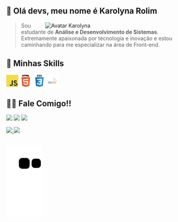 ## 💛 Olá devs, meu nome é <strong>Karolyna Rolim</strong>
  <img src="https://lh3.googleusercontent.com/fife/APg5EOaA5GQAfg9MHk7WoekEzbe8_PYipKO91ljBxAgeogf37tk6i-RRkxEndmV0JXsKmw28vpalu2iiAwuVBHszeXuTAi7k0rmc3SvPZljvrUe-403K2rcJA4fkBBcBurAYExmVePlqQilxYlApB72pDuj7mtd9rzuFQycQlJCHJ0EnesYjH5ST8L_iF4-_x6GVegU-k4NFLUn-7o64KnZPb5uZRdQpu1un0I07o39eq1k7Y7ZtWMOoXmG1O-wSFJTO23YCK7CBNZNnO3jtYW1vf8KgK6zc73-nTref7flXHQD9cgdx05Te-y1htM6h6w8lwnN4ySKPp3LgsVcNPfXayeGCeVe4jmFQqtLraUdaXMwJiqQ44CPsTnSH6XDUbsq9ESSmvvAGZenT6uzJKg7eYeOCUGpe-Ru3N_seaTbGS0NUcpnUJXNOTbmoW83u71V1EktzccVasL9_kBOX_FX89C002W9Y8NMtGJL_whLw5LUsJOcB4KsC-HZd9I-IrNtTfOCJdXbARdF_u6qU5CKMrmkcU7aZT-yC004O2cxPoyJlGn3hNFVUVmspgog70U22-ek8C8dK7CxY6xh7I5r4ZyluXf2Be1yomVVPVQp_KSM2y1RIlRHyAa4f_SpgTGn6DR90sME4x7Q6wnCYLINKPZj7G_UZzQJu5sLrMtr_WTIGP009W_Z-gBWwbNeqoY2WNKJ6UNX8JzSUgFV4O_DyWnbY_dEV_-iNu3f7fhjNYdtP1XzI_fv3ndbbr-khYMrO_zBJ3VDwAulHvm8Gz1X2DFBT2sk2mZhIdfJqKZH-TUBK41s0tyHbe4oCchqBVFd1U2fhExM4B-MxkI3FonSI5FXATBIcdDxiTFcFsSyk2efS3RgtJi8TsKxqRgCXvvS8CTxeyIdQ20Cq3-yDBPfKelkaHU8s_sRVshadO-s6czT2ZwGDGLdGCf4TwjhYAul9TKtUhjV-kPHXVUFQxAX7t_b5IXZLU3wfIcDOH0kgGLnmpRzed6DEetYhDalG5qJfMDLWiFRiR-wn0bsmQq3vTojfX5J2-uWdgtDEedekqVLzcJSY_xOfK5rLS8nSFw-8UKpid1YVcEFFQIKOgfOYoVHUhRqbBQb2krw5olrduhP_3CdqcjtOVwf3uEVKPybxawHYoriHB1NmxvEs6-A96eF36vWxlYU23trfkkz1E1zosYRbp3bmDGqexwNn6PJSfds4mLy--sslgjKH1A6JsZ-mIe7-QbezQtBmrlXW-dMur22_xsu7IYZ5iiL-nGmwV4c-bjpxIhOzIaF9Jz4lAIIeHJHA1thiR3ovx0Z8Whh6OlribxZfArtgAAEGsjcYyU0IG3mBNuu-IYRojVt7NEck67wsdfT2V6pHGBG-jjfGISpPG7QK7xm9jskxeedH9pypUfnLIluMaVpM8DWllclt98pjOZWksC9x1FSgXalbtREEzBU6MU8sXDu0lFqAPvfODILxBEZYO4Cb4qaKUqjJ7hACO9JDTT9lkTeHMU1-yc-swbKqTUcKUZIJT7WW3HHiNeMivB7B1jKXe_sEewNHorEr4LTddfbTOV7fzFC3Et7sGRfbuUGpoububHUDoXBgkzBbbldUvsmXOcwKd1rO2F6TTJPMzNiylp7SCEToitCw9Ep5Uo1EhsrqiKzPgC-larZ94TyanU_vix4FBrmKBKwx9RDwWLBxDXzKLroHg_ZKuZ9JiVRNCblInMoNq5tP5taHb8-CO0TlfpCzbhqTPaiDSVPzvDZ5ehSlGUbSv2RcKRLXNjyO1MiLLg7P2gtoihRkf8RB9d_35Uyp1Qvy89b8dHUDYhWWvD8cW4Rl2uf0u1IgbdtxTfk1I1aHxLYOBNt9Uc8x_eJCNc91RxlUrJEsMAcDZ0ajFWc_VWeaJQwKs6Zv-EwrGEqeXP1yH31UUsHn46yhHzLE-jKwr11OXou58C-au9FhO802UzIeep5oRDYreBSlUmTdgqpdJGbHR2HvWepGSedzKBhegeKP_Q=s503-w503-h367-s-no?authuser=0" min-width="400px" max-width="400px" width="400px" align="right" alt="Avatar Karolyna">
 
> Sou estudante de <strong>Análise e Desenvolvimento de Sistemas</strong>. Extremamente apaixonada por tecnologia e inovação e estou caminhando para me especializar na área de Front-end.<br>

## 🚀 Minhas Skills

<code><img height="32" src="https://raw.githubusercontent.com/github/explore/80688e429a7d4ef2fca1e82350fe8e3517d3494d/topics/javascript/javascript.png" alt="Javascript"/></code>
<code><img height="32" src="https://raw.githubusercontent.com/github/explore/80688e429a7d4ef2fca1e82350fe8e3517d3494d/topics/html/html.png" alt="HTML5"/></code>
<code><img height="32" src="https://raw.githubusercontent.com/github/explore/80688e429a7d4ef2fca1e82350fe8e3517d3494d/topics/css/css.png" alt="CSS"/></code>
<code><img height="32" src="https://raw.githubusercontent.com/github/explore/80688e429a7d4ef2fca1e82350fe8e3517d3494d/topics/mysql/mysql.png" alt="MySQL"/></code>



## 👩‍💻 Fale Comigo!!

<p align="left">
  <a href=""mailto:karolyna.rolim01@gmail.com alt="Gmail">
  <img src="https://img.shields.io/badge/-Gmail-FF0000?style=flat-square&labelColor=FF0000&logo=gmail&logoColor=white&link="mailto:karolyna.rolim01@gmail.com
" /></a>

  <a href="https://www.linkedin.com/in/karolyna-rolim-1bb862237" alt="Linkedin">
  <img src="https://img.shields.io/badge/-Linkedin-0e76a8?style=flat-square&logo=Linkedin&logoColor=white&link=https://www.linkedin.com/in/karolyna-rolim-1bb862237" /></a>
  <a href="//www.instagram.com/karolroliim" alt="Instagram">
  <img src="https://img.shields.io/badge/-Instagram-DF0174?style=flat-square&labelColor=DF0174&logo=instagram&logoColor=white&link=https://www.instagram.com/karolroliim/"/></a>
</p>  

 <a href="https://github.com/KaroIyna">
  
  <img height="110em" src="https://github-readme-stats.vercel.app/api/top-langs/?username=KaroIyna&layout=compact&langs_count=7&theme=highcontrast"/>
  <img height="140em" src="https://github-readme-stats.vercel.app/api?username=KaroIyna&show_icons=true&theme=highcontrast&include_all_commits=true&count_private=true"/>
  
   ##
 ![Snake animation](https://github.com/viipaxx/viipaxx/blob/output/github-contribution-grid-snake.svg)
